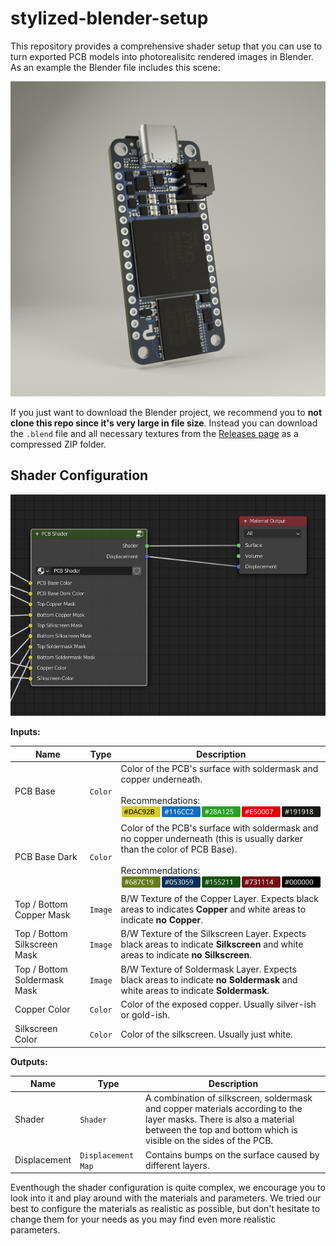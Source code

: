 # stylized-blender-setup

This repository provides a comprehensive shader setup that you can use to turn exported PCB models into photorealisitc rendered images in Blender. As an example the Blender file includes this scene:

![Final rendered image](Docs/Final-Render.png)

If you just want to download the Blender project, we recommend you to **not clone this repo since it's very large in file size**. Instead you can download the `.blend` file and all necessary textures from the [Releases page](https://github.com/PCB-Arts/stylized-blender-setup/releases) as a compressed ZIP folder.


## Shader Configuration


![Shader Inputs and Outputs](Docs/Shader-Overview.png)

**Inputs:**

| Name | Type | Description |
| ---- | ---- | ----------- |
| PCB Base | `Color` | Color of the PCB's surface with soldermask and copper underneath.<br><br> Recommendations:<br> ![Recommended colors for PCB Base](Docs/colors_pcb_base.svg) |
| PCB Base Dark | `Color` | Color of the PCB's surface with soldermask and no copper underneath (this is usually darker than the color of PCB Base).<br><br> Recommendations:<br> ![Recommended colors for PCB Base Dark](Docs/colors_pcb_base_dark.svg)  |
| Top / Bottom Copper Mask | `Image` | B/W Texture of the Copper Layer. Expects black areas to indicates **Copper** and white areas to indicate **no Copper**. |
| Top / Bottom Silkscreen Mask | `Image` | B/W Texture of the Silkscreen Layer. Expects black areas to indicate **Silkscreen** and white areas to indicate **no Silkscreen**. |
| Top / Bottom Soldermask Mask | `Image` | B/W Texture of Soldermask Layer. Expects black areas to indicate **no Soldermask** and white areas to indicate **Soldermask**. |
| Copper Color | `Color` | Color of the exposed copper. Usually silver-ish or gold-ish. |
| Silkscreen Color | `Color` | Color of the silkscreen. Usually just white. |

**Outputs:**

| Name | Type | Description |
| ---- | ---- | ----------- |
| Shader | `Shader` | A combination of silkscreen, soldermask and copper materials according to the layer masks. There is also a material between the top and bottom which is visible on the sides of the PCB. |
| Displacement | `Displacement Map` | Contains bumps on the surface caused by different layers. |


Eventhough the shader configuration is quite complex, we encourage you to look into it and play around with the materials and parameters. We tried our best to configure the materials as realistic as possible, but don't hesitate to change them for your needs as you may find even more realistic parameters.

